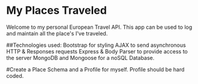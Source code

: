 # My Places Traveled
Welcome to my personal European Travel API. This app can be used to log and maintain all the place's I've traveled. 

##Technologies used:
Bootstrap for styling
AJAX to send asynchronous HTTP & Responses requests
Express & Body Parser to provide access to the server
MongoDB and Mongoose for a noSQL Database. 

#Create a Place Schema and a Profile for myself. Profile should be hard coded. 
